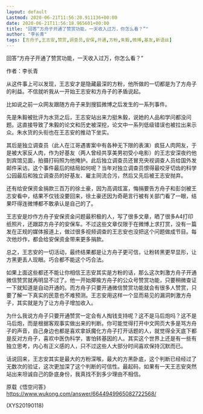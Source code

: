 ```yaml
---
layout: default
Lastmod: 2020-06-21T11:56:20.911136+00:00
date: 2020-06-21T11:56:18.965601+00:00
title: "回答“方舟子开通了赞赏功能，一天收入过万，你怎么看？”"
author: "李长青"
tags: [方舟子,王志安,赞赏,调查员,安保,开通,方粉,朱毅,微博,基友,新语丝]
---
```


回答“方舟子开通了赞赏功能，一天收入过万，你怎么看？”

作者：李长青

从这件事上可以发现，王志安才是隐藏最深的方粉，他所做的一切都是为了方舟子的利益。不信就听我从一开始王志安和方舟子的矛盾说起。

比如说之前一众网友跟随方舟子来到搜狐微博之后发生的一系列事件。

先是朱毅被批评为水货之后，王志安站出来力挺朱毅，说她的人品和学问都没问题。这直接导致了朱毅的论文和历史被深挖，论文中一系列低级错误也被拉出来示众。朱水货的头衔也在王志安的推动下坐实。

其后是独立调查员（此人在江哥遇害案中有各种无下限的表演）疯狂人肉网友，于是被大家反人肉，作为好基友（两人曾经共享美男初受小电影）的王志安深夜约他到宾馆见面，拍摄打码照为他掩护。此后独立调查员还冒充央视调查人员给国外发邮件采访。这个事件最后的结局如何呢？当年对独立调查员恨得最咬牙切齿的科学公园最后和独立调查员的好基友、雇主同流合污，然后又先后被王志安抛弃。

还有给安保资金捐款三百万的徐土豪，因为高调炫富，悔捐要告方舟子和彭剑被王志安看中，结果不仅钱没要回来，徐土豪还因为奇葩言行被有关部门看了一眼，结果吓得连微博都不敢承认是自己的了。

王志安是炒作方舟子安保资金问题最积极的人，写了很多文章，晒了很多A4打印纸照片，还跟踪方舟子的安保车。不过这些文章仅限于在微博上求打赏，没有一篇发在正规的媒体报道上，做过很多视频调查的王志安也没把这个问题做成节目。每次他炒作，都会给安保资金带来更多捐款。

总之，王志安的一切活动，最终结果都是让方舟子更可信，让粉转黑更早显形，让方黑更丢人现眼。巧合都不能这个巧合法。

如果上面这些都还不能让你相信王志安其实是方粉的话，那么这次刺激方舟子开通微信赞赏就再明显不过了。他一开始揶揄方舟子的公众号赞赏功能，只要稍微查证一下就知道是自动开通的。而方舟子只要开通微信赞赏功能就会有很多人赞赏，只要了解一下真实的民意也不难预测。王志安用这样一个显而易见的漏洞刺激方舟子，其实就是为了让方舟子增加收入。

为什么我说方舟子只要开通赞赏一定会有人掏钱支持呢？这不是马后炮吗？这不是马后炮，而是根据客观事实做出来的判断。你可能觉得打开中文网页大多是骂方舟子的声音，自己身边也都是喜欢拿妖魔化方舟子打开话题的人，就觉得全天底下都是反对方舟子，喜欢中医伪科学，害怕转基因的人。其实这个世界上还是有一些有独立思考，内心有正义感的人，只不过这些人大部分时间喜欢保持沉默而已。

话说回来，王志安其实是最大的方粉深喉，最大的方黑卧底，这个判断已经经过了无数次的验证，这次更加深了这个判断的可信性。最起码，如果有一天王志安突然站出来坦诚自己的卧底身份，我真找不到多少理由不相信。

原载《悟空问答》　　https://www.wukong.com/answer/6644949965082722568/

(XYS20190118)

